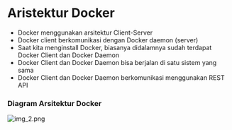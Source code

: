 # Aristektur Docker

- Docker menggunakan arsitektur Client-Server
- Docker client berkomunikasi dengan Docker daemon (server)
- Saat kita menginstall Docker, biasanya didalamnya sudah terdapat Docker Client dan Docker Daemon
- Docker Client dan Docker Daemon bisa berjalan di satu sistem yang sama
- Docker Client dan Docker Daemon berkomunikasi menggunakan REST API

### Diagram Arsitektur Docker

![img_2.png](img_2.png)
